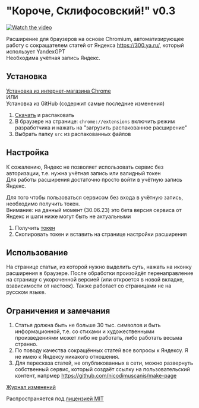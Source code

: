 # "Короче, Склифосовский!" v0.3

[![Watch the video](https://img.youtube.com/vi/8vFjYYKZjvE/maxresdefault.jpg)](https://youtu.be/E_oO9iFZzWY)

Расширение для браузеров на основе Сhromium, автоматизирующее работу с сокращателем статей от Яндекса https://300.ya.ru/, который использует YandexGPT<br>
Необходима учётная запись Яндекс.

## Установка
[Установка из интернет-магазина Chrome](https://chrome.google.com/webstore/detail/%D0%BA%D0%BE%D1%80%D0%BE%D1%87%D0%B5-%D1%81%D0%BA%D0%BB%D0%B8%D1%84%D0%BE%D1%81%D0%BE%D0%B2%D1%81%D0%BA%D0%B8%D0%B9/mpaebgncookaokflfdhflpmhpimkfeii)<br>
ИЛИ<br>
Установка из GitHub (содержит самые последние изменения)
1. [Скачать](https://github.com/nicodimuscanis/article-shortener-extension/archive/refs/heads/master.zip) и распаковать
2. В браузере на странице: `chrome://extensions` включить режим разработчика и нажать на "загрузить распакованное расширение"
3. Выбрать папку `src` из распакованных файлов

## Настройка
К сожалению, Яндекс не позволяет использовать сервис без авторизации, т.е. нужна учётная запись или валидный токен<br>
Для работы расширения достаточно просто войти в учётную запись Яндекс.

Для того чтобы пользоваться сервисом без входа в учётную запись, необходимо получить токен.<br>
Внимание: на данный момент (30.06.23) это бета версия сервиса от Яндекс и шаги ниже могут быть не актуальными<br>
1. Получить [токен](https://oauth.yandex.ru/authorize?response_type=token&client_id=702a61748ec947a4b1ab467d2b2f3edb)
2. Скопировать токен и вставить на странице настройки расширения

## Использование
На странице статьи, из которой нужно выделить суть, нажать на иконку расширения в браузере.
После обработки произойдёт перенаправление на страницу с укороченной версией (или откроется в новой вкладке, взависимости от настоек).
Также работает со страницами не на русском языке.

## Ограничения и замечания
1. Статья должна быть не больше 30 тыс. символов и быть информационной, т.е. со стихами и художественными произведениями может либо не работать, либо работать весьма странно.
2. По поводу качества сокращённых статей все вопросы к Яндексу. Я не имею к Яндексу никакого отношения.
3. Для пересказа статей, не опубликованных в сети, можно развернуть собственный сервис, который создаёт ссылку на пользовательский контент, напрмер https://github.com/nicodimuscanis/make-page

[Журнал изменений](https://htmlpreview.github.io/?https://github.com/nicodimuscanis/article-shortener-extension/blob/master/src/changelog.html)

Распространяется под [лицензией MIT](https://github.com/nicodimuscanis/article-shortener-extension/blob/master/LICENSE.md)

